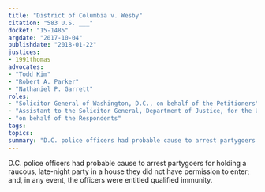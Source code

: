 ```yaml
---
title: "District of Columbia v. Wesby"
citation: "583 U.S. ___"
docket: "15-1485"
argdate: "2017-10-04"
publishdate: "2018-01-22"
justices:
- 1991thomas
advocates:
- "Todd Kim"
- "Robert A. Parker"
- "Nathaniel P. Garrett"
roles:
- "Solicitor General of Washington, D.C., on behalf of the Petitioners"
- "Assistant to the Solicitor General, Department of Justice, for the United States, as amicus curiae"
- "on behalf of the Respondents"
tags:
topics:
summary: "D.C. police officers had probable cause to arrest partygoers for holding a raucous, late-night party in a house they did not have permission to enter; and, in any event, the officers were entitled qualified immunity."
---
```

D.C. police officers had probable cause to arrest partygoers for holding a raucous, late-night party in a house they did not have permission to enter; and, in any event, the officers were entitled qualified immunity.

